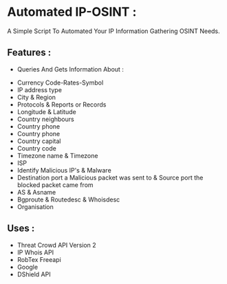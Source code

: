 # Automated IP-OSINT :
A Simple Script To Automated Your IP Information Gathering OSINT Needs. 

## Features :

- Queries And Gets Information About :
* Currency Code-Rates-Symbol
* IP address type
* City & Region
* Protocols & Reports or Records 
* Longitude & Latitude
* Country neighbours 
* Country phone
* Country phone 
* Country capital 
* Country code 
* Timezone name & Timezone
* ISP
* Identify Malicious IP's & Malware 
* Destination port a Malicious packet was sent to & Source port the blocked packet came from 
* AS & Asname
* Bgproute & Routedesc & Whoisdesc
* Organisation


## Uses :
* Threat Crowd API Version 2
* IP Whois API
* RobTex Freeapi
* Google 
* DShield API
